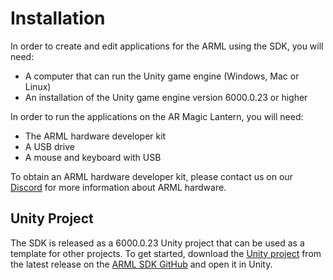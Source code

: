 # Installation

In order to create and edit applications for the ARML using the SDK, you will need:
-	A computer that can run the Unity game engine (Windows, Mac or Linux)
-	An installation of the Unity game engine version 6000.0.23 or higher

In order to run the applications on the AR Magic Lantern, you will need:
-	The ARML hardware developer kit
-	A USB drive
-	A mouse and keyboard with USB

To obtain an ARML hardware developer kit, please contact us on our [Discord](https://discord.gg/zWZT3yKf4q) for more information about ARML hardware.

## Unity Project

The SDK is released as a 6000.0.23 Unity project that can be used as a template for other projects. To get started, download the [Unity project](https://github.com/fubilab/arml-sdk/releases/download/pre-release/unity-arml-sdk-v0.3.0.zip) from the latest release on the [ARML SDK GitHub](https://github.com/fubilab/arml-sdk) and open it in Unity. 